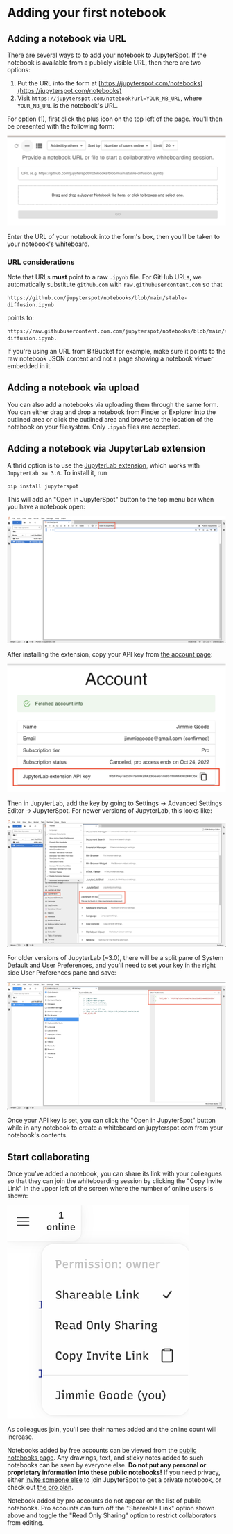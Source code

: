 # Adding your first notebook

## Adding a notebook via URL

There are several ways to to add your notebook to JupyterSpot. If the notebook is available from a publicly visible URL, then there are two options:

1. Put the URL into the form at [https://jupyterspot.com/notebooks](https://jupyterspot.com/notebooks)
2. Visit `https://jupyterspot.com/notebook?url=YOUR_NB_URL`, where `YOUR_NB_URL` is the notebook's URL.

For option (1), first click the plus icon on the top left of the page. You'll then be presented with the following form:

<!-- ![](img/add-notebook.png) -->

![](img/add-form.png)

Enter the URL of your notebook into the form's box, then you'll be taken to your notebook's whiteboard.

### URL considerations

Note that URLs **must** point to a raw `.ipynb` file. For GitHub URLs, we automatically substitute `github.com` with `raw.githubusercontent.com` so that

```
https://github.com/jupyterspot/notebooks/blob/main/stable-diffusion.ipynb 
```

points to:

```
https://raw.githubusercontent.com.com/jupyterspot/notebooks/blob/main/stable-diffusion.ipynb.
```

If you're using an URL from BitBucket for example, make sure it points to the raw notebook JSON content and not a page showing a notebook viewer embedded in it.

## Adding a notebook via upload

You can also add a notebooks via uploading them through the same form. You can either drag and drop a notebook from Finder or Explorer into the outlined area or click the outlined area and browse to the location of the notebook on your filesystem. Only `.ipynb` files are accepted.

## Adding a notebook via JupyterLab extension

A thrid option is to use the [JupyterLab extension](https://github.com/jupyterspot/extension), which works with `JupyterLab >= 3.0`. To install it, run
```
pip install jupyterspot
```

This will add an "Open in JupyterSpot" button to the top menu bar when you have a notebook open:

![button](img/extension/button.png)

After installing the extension, copy your API key from [the account page](https://jupyterspot.com/account):

![api-key](img/extension/api-key.png)

Then in JupyterLab, add the key by going to Settings -> Advanced Settings Editor -> JupyterSpot. For newer versions of JupyterLab, this looks like:

![jlab-settings](img/extension/jlab-settings.png)

For older versions of JupyterLab (~3.0), there will be a split pane of System Default and User Preferences, and you'll need to set your key in the right side User Preferences pane and save:

![jlab-settings-old](img/extension/jlab-settings-old.png)

Once your API key is set, you can click the "Open in JupyterSpot" button while in any notebook to create a whiteboard on jupyterspot.com from your notebook's contents.

## Start collaborating

Once you've added a notebook, you can share its link with your colleagues so that they can join the whiteboarding session by clicking the "Copy Invite Link" in the upper left of the screen where the number of online users is shown:

![](img/menu-share-link.png)

As colleagues join, you'll see their names added and the online count will increase. 

Notebooks added by free accounts can be viewed from the [public notebooks page](https://jupyterspot.com/notebooks). Any drawings, text, and sticky notes added to such notebooks can be seen by everyone else. **Do not put any personal or proprietary information into these public notebooks!** If you need privacy, either [invite someone else](/sending-invites) to join JupyterSpot to get a private notebook, or check out [the pro plan](https://jupyterspot.com/pricing).

Notebook added by pro accounts do not appear on the list of public notebooks. Pro accounts can turn off the "Shareable Link" option shown above and toggle the "Read Only Sharing" option to restrict collaborators from editing.

<!-- All notebooks added via upload are private, meaning that **only those who have the link are able to view the notebook**. Think of your notebook as a Google Doc with access set to "Anyone with the link has access." -->

<!-- All notebooks added via URL are considered public, so any drawings, shapes, arrows, text, and sticky notes added to such notebooks can be seen by everyone else. **Do not put any personal or proprietary information into these public notebooks!** If you need privacy, you should use a private notebook via one of our [paid plans](https://jupyterspot.com/pricing). -->